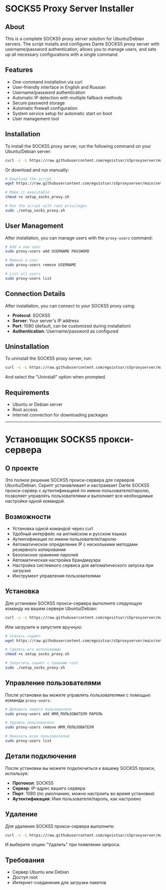 # SOCKS5 Proxy Server Installer

## About

This is a complete SOCKS5 proxy server solution for Ubuntu/Debian servers. The script installs and configures Dante SOCKS5 proxy server with username/password authentication, allows you to manage users, and sets up all necessary configurations with a single command.

## Features

- One-command installation via curl
- User-friendly interface in English and Russian
- Username/password authentication
- Automatic IP detection with multiple fallback methods
- Secure password storage
- Automatic firewall configuration
- System service setup for automatic start on boot
- User management tool

## Installation

To install the SOCKS5 proxy server, run the following command on your Ubuntu/Debian server:

```bash
curl -s -L https://raw.githubusercontent.com/egoistsar/s5proxyserver/main/setup_socks_proxy.sh | sudo bash
```

Or download and run manually:

```bash
# Download the script
wget https://raw.githubusercontent.com/egoistsar/s5proxyserver/main/setup_socks_proxy.sh

# Make it executable
chmod +x setup_socks_proxy.sh

# Run the script with root privileges
sudo ./setup_socks_proxy.sh
```

## User Management

After installation, you can manage users with the `proxy-users` command:

```bash
# Add a new user
sudo proxy-users add USERNAME PASSWORD

# Remove a user
sudo proxy-users remove USERNAME

# List all users
sudo proxy-users list
```

## Connection Details

After installation, you can connect to your SOCKS5 proxy using:

- **Protocol**: SOCKS5
- **Server**: Your server's IP address
- **Port**: 1080 (default, can be customized during installation)
- **Authentication**: Username/password as configured

## Uninstallation

To uninstall the SOCKS5 proxy server, run:

```bash
curl -s -L https://raw.githubusercontent.com/egoistsar/s5proxyserver/main/setup_socks_proxy.sh | sudo bash
```

And select the "Uninstall" option when prompted.

## Requirements

- Ubuntu or Debian server
- Root access
- Internet connection for downloading packages

---

# Установщик SOCKS5 прокси-сервера

## О проекте

Это полное решение SOCKS5 прокси-сервера для серверов Ubuntu/Debian. Скрипт устанавливает и настраивает Dante SOCKS5 прокси-сервер с аутентификацией по имени пользователя/паролю, позволяет управлять пользователями и выполняет все необходимые настройки одной командой.

## Возможности

- Установка одной командой через curl
- Удобный интерфейс на английском и русском языках
- Аутентификация по имени пользователя/паролю
- Автоматическое определение IP с несколькими методами резервного копирования
- Безопасное хранение паролей
- Автоматическая настройка брандмауэра
- Настройка системного сервиса для автоматического запуска при загрузке
- Инструмент управления пользователями

## Установка

Для установки SOCKS5 прокси-сервера выполните следующую команду на вашем сервере Ubuntu/Debian:

```bash
curl -s -L https://raw.githubusercontent.com/egoistsar/s5proxyserver/main/setup_socks_proxy.sh | sudo bash
```

Или загрузите и запустите вручную:

```bash
# Скачать скрипт
wget https://raw.githubusercontent.com/egoistsar/s5proxyserver/main/setup_socks_proxy.sh

# Сделать его исполняемым
chmod +x setup_socks_proxy.sh

# Запустить скрипт с правами root
sudo ./setup_socks_proxy.sh
```

## Управление пользователями

После установки вы можете управлять пользователями с помощью команды `proxy-users`:

```bash
# Добавить нового пользователя
sudo proxy-users add ИМЯ_ПОЛЬЗОВАТЕЛЯ ПАРОЛЬ

# Удалить пользователя
sudo proxy-users remove ИМЯ_ПОЛЬЗОВАТЕЛЯ

# Показать всех пользователей
sudo proxy-users list
```

## Детали подключения

После установки вы можете подключиться к вашему SOCKS5 прокси, используя:

- **Протокол**: SOCKS5
- **Сервер**: IP-адрес вашего сервера
- **Порт**: 1080 (по умолчанию, можно настроить во время установки)
- **Аутентификация**: Имя пользователя/пароль, как настроено

## Удаление

Для удаления SOCKS5 прокси-сервера выполните:

```bash
curl -s -L https://raw.githubusercontent.com/egoistsar/s5proxyserver/main/setup_socks_proxy.sh | sudo bash
```

И выберите опцию "Удалить" при появлении запроса.

## Требования

- Сервер Ubuntu или Debian
- Доступ root
- Интернет-соединение для загрузки пакетов